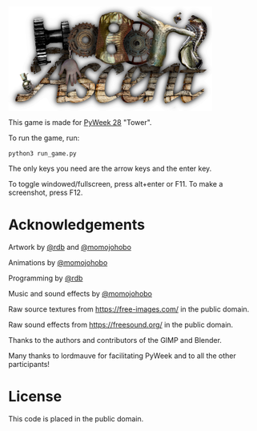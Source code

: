 <a href="https://pyweek.org/e/mysteryplanet/" title="Hobot's Ascent"><img src="https://raw.githubusercontent.com/rdb/pyweek28/master/logo.png" align="middle" width="407" /></a>

This game is made for [PyWeek 28](https://pyweek.org/) "Tower".

To run the game, run:

    python3 run_game.py

The only keys you need are the arrow keys and the enter key.

To toggle windowed/fullscreen, press alt+enter or F11.  To make a screenshot,
press F12.

Acknowledgements
================

Artwork by [@rdb](https://github.com/rdb) and [@momojohobo](https://github.com/momojohobo)

Animations by [@momojohobo](https://github.com/momojohobo)

Programming by [@rdb](https://github.com/rdb)

Music and sound effects by [@momojohobo](https://github.com/momojohobo)

Raw source textures from https://free-images.com/ in the public domain.

Raw sound effects from https://freesound.org/ in the public domain.

Thanks to the authors and contributors of the GIMP and Blender.

Many thanks to lordmauve for facilitating PyWeek and to all the other participants!

License
=======

This code is placed in the public domain.
